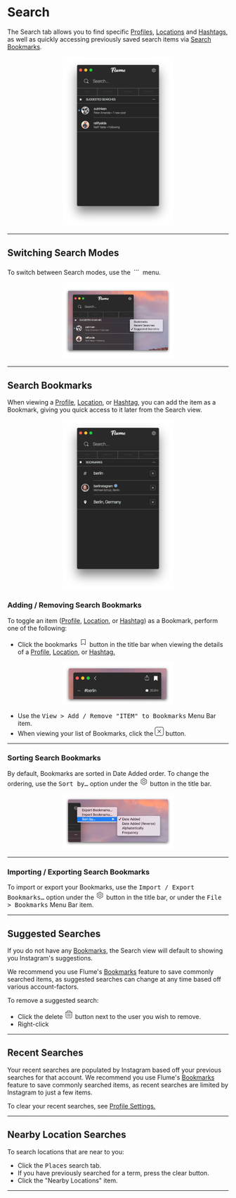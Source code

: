 # Search

The Search tab allows you to find specific [Profiles](/views/profile.md), [Locations](/views/locations.md) and [Hashtags](/views/hashtags.md), as well as quickly accessing previously saved search items via [Search Bookmarks](#search-bookmarks).

<p style="text-align: center; margin-top: 1em;"><img src="/views/assets/search.png" width="50%" height="50%" /></p>

------

## Switching Search Modes

To switch between Search modes, use the <img src="/views/assets/actions-menu.png" width="20" height="20" /> menu.

<p style="text-align: center; margin-top: 1em;"><img src="/views/assets/search-modes.png" width="50%" height="50%" /></p>

------

## Search Bookmarks

When viewing a [Profile](/views/profile.md), [Location](/views/locations.md), or [Hashtag](/views/hashtags.md), you can add the item as a Bookmark, giving you quick access to it later from the Search view. 

<p style="text-align: center; margin-top: 1em;"><img src="/views/assets/bookmarks.png" width="50%" height="50%" /></p>

### Adding / Removing Search Bookmarks

To toggle an item ([Profile](/views/profile.md), [Location](/views/locations.md), or [Hashtag](/views/hashtags.md)) as a Bookmark, perform one of the following: 

- Click the bookmarks <img src="/views/assets/bookmark.png" width="20" height="20" /> button in the title bar when viewing the details of a [Profile](/views/profile.md), [Location](/views/locations.md), or [Hashtag.](/views/hashtags.md)

<p style="text-align: center; margin-top: 1em;"><img src="/views/assets/bookmark-toggle.png" width="50%" height="50%" /></p>


- Use the <kbd>View > Add / Remove "ITEM" to Bookmarks</kbd> Menu Bar item.
- When viewing your list of Bookmarks, click the <img src="/views/assets/actions-dismiss.png" width="20" height="20" /> button.

------

### Sorting Search Bookmarks

By default, Bookmarks are sorted in Date Added order. To change the ordering, use the <kbd>Sort by…</kbd> option under the <img src="/views/assets/settings.png" width="20" height="20" /> button in the title bar.

<p style="text-align: center; margin-top: 1em;"><img src="/views/assets/bookmarks-sorting.png" width="50%" height="50%" /></p>

------

### Importing / Exporting Search Bookmarks

To import or export your Bookmarks, use the <kbd>Import / Export Bookmarks…</kbd> option under the <img src="/views/assets/settings.png" width="20" height="20" /> button in the title bar, or under the <kbd>File > Bookmarks</kbd> Menu Bar item.

------

## Suggested Searches

If you do not have any [Bookmarks](#bookmarks), the Search view will default to showing you Instagram's suggestions.

We recommend you use Flume's [Bookmarks](#bookmarks) feature to save commonly searched items, as suggested searches can change at any time based off various account-factors.

To remove a suggested search:

- Click the delete <img src="/views/assets/delete.png" width="20" height="20" /> button next to the user you wish to remove.
- Right-click

------

## Recent Searches

Your recent searches are populated by Instagram based off your previous searches for that account. We recommend you use Flume's [Bookmarks](#bookmarks) feature to save commonly searched items, as recent searches are limited by Instagram to just a few items.

To clear your recent searches, see [Profile Settings.](/views/profile/settings.md)

------

## Nearby Location Searches

To search locations that are near to you:

- Click the <kbd>Places</kbd> search tab.
- If you have previously searched for a term, press the clear button.
- Click the "Nearby Locations" item.

------